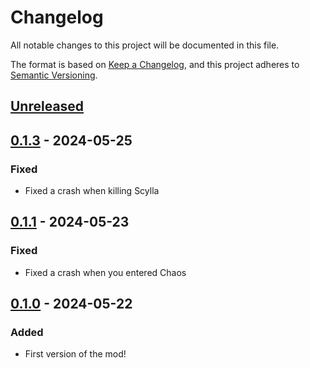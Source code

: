 # Changelog

All notable changes to this project will be documented in this file.

The format is based on [Keep a Changelog](https://keepachangelog.com/en/1.1.0/),
and this project adheres to [Semantic Versioning](https://semver.org/spec/v2.0.0.html).

## [Unreleased]

## [0.1.3] - 2024-05-25

### Fixed

- Fixed a crash when killing Scylla

## [0.1.1] - 2024-05-23

### Fixed

- Fixed a crash when you entered Chaos

## [0.1.0] - 2024-05-22

### Added

- First version of the mod!

[unreleased]: https://github.com/PonyWarrior/Colorblind/compare/0.1.3...HEAD
[0.1.3]: https://github.com/PonyWarrior/Colorblind/compare/0.1.1...0.1.3
[0.1.1]: https://github.com/PonyWarrior/Colorblind/compare/0.1.0...0.1.1
[0.1.0]: https://github.com/PonyWarrior/Colorblind/compare/9972b71e22c3add093ab39f394be5b7f37f3f645...0.1.0
